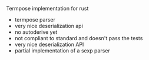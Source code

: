 Termpose implementation for rust

- termpose parser
- very nice deserialization api
- no autoderive yet
- not compliant to standard and doesn't pass the tests
- very nice deserialization API
- partial implementation of a sexp parser